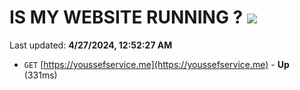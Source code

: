 # IS MY WEBSITE RUNNING ? [![](https://img.shields.io/static/v1?label=Sponsor&message=%E2%9D%A4&logo=GitHub&color=%23fe8e86)](https://github.com/sponsors/<username>)

Last updated: **4/27/2024, 12:52:27 AM**

- `GET` [https://youssefservice.me](https://youssefservice.me) - **Up** (331ms)
